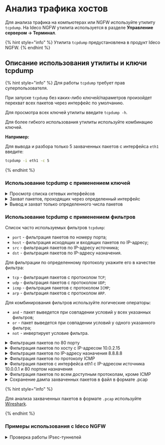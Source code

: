 # Анализ трафика хостов

Для анализа трафика на компьютерах или NGFW используйте утилиту `tcpdump`. На Ideco NGFW утилита используется в разделе **Управление сервером -> Терминал**.

{% hint style="info" %}
Утилита `tcpdump` предустановлена в продукт Ideco NGFW. 
{% endhint %}

## Описание использования утилиты и ключи tcpdump

{% hint style="info" %}
Для работы `tcpdump` требует прав суперпользователя.

При запуске `tcpdump` без каких-либо ключей/параметров произойдет перехват всех пакетов через интерфейс по умолчанию.

Для просмотра всех ключей утилиты введите `tcpdump -h`.

Для более гибкого использования утилиты используйте комбинацию ключей.

**Например:**

Для вывода и разбора только 5 захваченных пакетов с интерфейса `eth1` введите:

```bash
tcpdump -i eth1 -c 5
```

{% endhint %}

### Использование tcpdump с применением ключей

<details>

<summary>Просмотр списка сетевых интерфейсов</summary>

Для просмотра введите в терминале:

```bash
tcpdump -D
```

**Пример вывода утилиты:**

```bash
1.eth0
2.nflog (Linux netfilter log (NFLOG) interface)
3.nfqueue (Linux netfilter queue (NFQUEUE) interface)
4.eth1
5.any (Pseudo-device that captures on all interfaces)
6.lo [Loopback]
```
</details>

<details>

<summary>Захват пакетов, проходящих через определенный интерфейс</summary>

Для захвата пакетов с интерфейса `eth1` введите:

```bash
tcpdump -i eth1
```

**Пример вывода утилиты:**

```bash
tcpdump: verbose output suppressed, use -v or -vv for full protocol decode
listening on eth1, link-type EN10MB (Ethernet), capture size 262144 bytes
01:06:09.278817 IP vagrant-ubuntu-trusty-64 > 10.0.0.51: ICMP echo request, id 4761, seq 1, length 64
01:06:09.279374 IP 10.0.0.51 > vagrant-ubuntu-trusty-64: ICMP echo reply, id 4761, seq 1, length 64
01:06:10.281142 IP vagrant-ubuntu-trusty-64 > 10.0.0.51: ICMP echo request, id 4761, seq 2, length 6
```

**Полезная информация:**

* Ключ `-v` увеличивает количество отображаемой информации о пакетах (добавляется протокол, флаги пакета)
* Ключ `-vv` дает еще более подробную информацию (полный разбора пакета и вывод в терминал).

**Пример использования с ключами:**

```bash
tcpdump -i eth1 -v
```

```bash
tcpdump -i eth1 -vv
```

</details>

<details>

<summary>Вывод и захват только определенного числа пакетов</summary>

Для захвата и разбора 5 пакетов с интерфейса по-умолчанию введите:

```bash
tcpdump -c 5
```

**Пример вывода утилиты:**

```bash
04:19:07.675216 IP 10.0.2.15.22 > 10.0.2.2.50422: Flags [P.], seq 2186733178:2186733278, ack 204106815, win 37232, length 100
04:19:07.675497 IP 10.0.2.2.50422 > 10.0.2.15.22: Flags [.], ack 100, win 65535, length 0
04:19:07.675747 IP 10.0.2.15.22 > 10.0.2.2.50422: Flags [P.], seq 100:136, ack 1, win 37232, length 36
04:19:07.675902 IP 10.0.2.2.50422 > 10.0.2.15.22: Flags [.], ack 136, win 65535, length 0
04:19:07.676142 IP 10.0.2.15.22 > 10.0.2.2.50422: Flags [P.], seq 136:236, ack 1, win 37232, length 100
5 packets captured
```

</details>

### Использование tcpdump c применением фильтров

Список часто используемых фильтров `tcpdump`:

* `port` - фильтрация пакетов по номеру порта;
* `host` - фильтрация исходящих и входящих пакетов по IP-адресу;
* `src` - фильтрация пакетов по IP-адресу источника;
* `dst` - фильтрация пакетов по IP-адресу назначения.

Для фильтрации по определенному протоколу укажите его в качестве фильтра:

* `tcp` - фильтрация пакетов с протоколом `TCP`;
* `udp` - фильтрация пакетов с протоколом `UDP`;
* `icmp` - фильтрация пакетов с протоколом `ICMP`;
* `arp` - фильтрация пакетов с протоколом `ARP`.

Для комбинирования фильтров используйте логические операторы:

* `and` - пакет выведется при совпадении условий у всех указанных фильтров;
* `or` - пакет выведется при совпадении условий у одного указанного фильтра;
* `not` - инвертирует условие фильтра.

<details>

<summary>Фильтрация пакетов по 80 порту</summary>

Для фильтрации введите:

```bash
tcpdump port 80
```

**Пример вывода утилиты:**

```bash
23:54:24.978612 IP 10.0.0.1.53971 > 10.0.0.50.80: Flags [SEW], seq 53967733, win 65535, options [mss 1460,nop,wscale 5,nop,nop,TS val 256360128 ecr 0,sackOK,eol], length 0
23:54:24.978650 IP 10.0.0.50.80 > 10.0.0.1.53971: Flags [S.E], seq 996967790, ack 53967734, win 28960, options [mss 1460,sackOK,TS val 5625522 ecr 256360128,nop,wscale 6], length 0
23:54:24.978699 IP 10.0.0.1.53972 > 10.0.0.50.80: Flags [SEW], seq 226341105, win 65535, options [mss 1460,nop,wscale 5,nop,nop,TS val 256360128 ecr 0,sackOK,eol], length 0
23:54:24.978711 IP 10.0.0.50.80 > 10.0.0.1.53972: Flags [S.E], seq 1363851389, ack 226341106, win 28960, options [mss 1460,sackOK,TS val 5625522 ecr 256360128,nop,wscale 6], length 0
```

</details>

<details>

<summary>Фильтрация пакетов по хосту с IP-адресом 10.0.2.15</summary>

Для фильтрации введите:

```bash
tcpdump host 10.0.2.15
```

**Пример вывода утилиты:**

```bash
03:48:06.087509 IP 10.0.2.15.22 > 10.0.2.2.50225: Flags [P.], seq 3862934963:3862934999, ack 65355639, win 37232, length 36
03:48:06.087806 IP 10.0.2.2.50225 > 10.0.2.15.22: Flags [.], ack 36, win 65535, length 0
03:48:06.088087 IP 10.0.2.15.22 > 10.0.2.2.50225: Flags [P.], seq 36:72, ack 1, win 37232, length 36
03:48:06.088274 IP 10.0.2.2.50225 > 10.0.2.15.22: Flags [.], ack 72, win 65535, length 0
03:48:06.088440 IP 10.0.2.15.22 > 10.0.2.2.50225: Flags [P.], seq 72:108, ack 1, win 37232, length 36
```

</details>

<details>

<summary>Фильтрация пакетов по IP-адресу назначения 8.8.8.8</summary>

Для фильтрации введите:

```bash
tcpdump dst 8.8.8.8
```

**Пример вывода утилиты:**

```bash
17:32:19.642154 IP desktop > dns.google: ICMP echo request, id 1, seq 1, length 64
17:32:20.644231 IP desktop > dns.google: ICMP echo request, id 1, seq 2, length 64
17:32:21.645715 IP desktop > dns.google: ICMP echo request, id 1, seq 3, length 64
17:32:22.647387 IP desktop > dns.google: ICMP echo request, id 1, seq 4, length 64
17:32:23.648814 IP desktop > dns.google: ICMP echo request, id 1, seq 5, length 64
```

</details>

<details>

<summary>Фильтрация пакетов по протоколу ICMP</summary>

Для фильтрации введите:

```bash
tcpdump icmp
```

**Пример вывода утилиты:**

```bash
04:03:47.408545 IP vagrant-ubuntu-trusty-64 > 10.0.0.51: ICMP echo request, id 2812, seq 75, length 64
04:03:47.408999 IP 10.0.0.51 > vagrant-ubuntu-trusty-64: ICMP echo reply, id 2812, seq 75, length 64
04:03:48.408697 IP vagrant-ubuntu-trusty-64 > 10.0.0.51: ICMP echo request, id 2812, seq 76, length 64
04:03:48.409208 IP 10.0.0.51 > vagrant-ubuntu-trusty-64: ICMP echo reply, id 2812, seq 76, length 64
04:03:49.411287 IP vagrant-ubuntu-trusty-64 > 10.0.0.51: ICMP echo request, id 2812, seq 77, length 64
```

</details>

<details>

<summary>Фильтрация пакетов с интерфейса eth1 c IP-адресом источника 10.0.0.1 и 80 портом назначения</summary>

Для фильтрации введите:

```bash
tcpdump -i eth1 src 10.0.0.1 and dst port 80
```

**Пример вывода утилиты:**

```bash
00:18:17.155066 IP 10.0.0.1.54222 > 10.0.0.50.80: Flags [F.], seq 500773341, ack 2116767648, win 4117, options [nop,nop,TS val 257786173 ecr 5979014], length 0
00:18:17.155104 IP 10.0.0.1.54225 > 10.0.0.50.80: Flags [S], seq 904045691, win 65535, options [mss 1460,nop,wscale 5,nop,nop,TS val 257786173 ecr 0,sackOK,eol], length 0
00:18:17.157337 IP 10.0.0.1.54221 > 10.0.0.50.80: Flags [P.], seq 4282813257:4282813756, ack 1348066220, win 4111, options [nop,nop,TS val 257786174 ecr 5979015], length 499: HTTP: GET / HTTP/1.1
00:18:17.157366 IP 10.0.0.1.54225 > 10.0.0.50.80: Flags [.], ack 1306947508, win 4117, options [nop,nop,TS val 257786174 ecr 5983566], length 0
```

</details>

<details>

<summary>Фильтрация пакетов по всем доступным протоколам, кроме ICMP</summary>

Для фильтрации введите:

```bash
tcpdump not icmp
```

**Пример вывода утилиты:**

```bash
17:45:34.847882 IP desktop.48552 > 149.154.167.41.https: Flags [P.], seq 3991504547:3991504748, ack 499514727, win 248, options [nop,nop,TS val 1585771305 ecr 4205201964], length 201
17:45:34.918383 IP 149.154.167.41.https > desktop.48552: Flags [.], ack 201, win 7509, options [nop,nop,TS val 4205203056 ecr 1585771305], length 0
17:45:34.919444 IP 149.154.167.41.https > desktop.48552: Flags [.], seq 1:1229, ack 201, win 7509, options [nop,nop,TS val 4205203056 ecr 1585771305], length 1228
17:45:34.919475 IP desktop.48552 > 149.154.167.41.https: Flags [.], ack 1229, win 239, options [nop,nop,TS val 1585771377 ecr 4205203056], length 0
17:45:34.919778 IP 149.154.167.41.https > desktop.48552: Flags [P.], seq 1229:2457, ack 201, win 7509, options [nop,nop,TS val 4205203056 ecr 1585771305], length 1228
17:45:34.919804 IP desktop.48552 > 149.154.167.41.https: Flags [.], ack 2457, win 239, options [nop,nop,TS val 1585771377 ecr 4205203056], length 0
17:45:34.923322 IP 149.154.167.41.https > desktop.48552: Flags [P.], seq 2457:2845, ack 201, win 7509, options [nop,nop,TS val 4205203061 ecr 1585771305], length 388
17:45:34.923351 IP desktop.48552 > 149.154.167.41.https: Flags [.], ack 2845, win 239, options [nop,nop,TS val 1585771381 ecr 4205203061], length 0
17:45:35.644804 IP desktop.49669 > _gateway.domain: 65295+ PTR? 41.167.154.149.in-addr.arpa. (45)
```

</details>

<details>

<summary>Сохранение дампа захваченных пакетов в файл в формате .pcap</summary>

Для сохранения дампа в файл `out.pcap` введите:

```bash
tcpdump -w out.pcap
```

</details>

{% hint style="info" %}

Для анализа захваченных пакетов в формате `.pcap` используйте [Wireshark](https://www.wireshark.org/).

{% endhint %}

### Примеры использования с Ideco NGFW

<details>

<summary>Проверка работы IPsec-туннелей</summary>

**Позволяет понять причину неработоспособности IPsec-туннеля.**

1\. Для проверки прохождения трафика на всех интерфейсах головного офиса по порту 4500 введите:

```bash
tcpdump -i any port 4500 -ttttnnn
```

2\. Для проверки прохождения трафика на всех интерфейсах филиала по порту 500 введите:

```bash
tcpdump -i any port 500 -tttnnn
```

</details>
